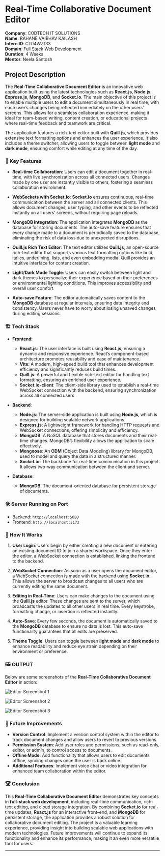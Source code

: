 # Real-Time Collaborative Document Editor

**Company**: CODTECH IT SOLUTIONS  
**Name**: RAHANE VAIBHAV KAILASH  
**Intern ID**: CT04WZ133  
**Domain**: Full Stack Web Development  
**Duration**: 4 Weeks  
**Mentor**: Neela Santosh  

## Project Description

The **Real-Time Collaborative Document Editor** is an innovative web application built using the latest technologies such as **React.js**, **Node.js**, **Express.js**, **MongoDB**, and **Socket.io**. The main objective of this project is to enable multiple users to edit a document simultaneously in real time, with each user’s changes being reflected immediately on the other users’ screens. This allows for a seamless collaboration experience, making it ideal for team-based writing, content creation, or educational projects where real-time feedback and teamwork are critical.

The application features a rich-text editor built with **Quill.js**, which provides extensive text formatting options and enhances the user experience. It also includes a theme switcher, allowing users to toggle between **light mode** and **dark mode**, ensuring comfort while editing at any time of the day.

### 🚀 Key Features

- **Real-time Collaboration**: 
  Users can edit a document together in real-time, with live synchronization across all connected users. Changes made by one user are instantly visible to others, fostering a seamless collaboration environment.
  
- **WebSockets with Socket.io**:
  **Socket.io** ensures continuous, real-time communication between the server and all connected clients. This allows document changes, user typing, and other events to be reflected instantly on all users' screens, without requiring page reloads.

- **MongoDB Integration**: 
  The application integrates **MongoDB** as the database for storing documents. The auto-save feature ensures that every change made to a document is periodically saved to the database, eliminating the risk of data loss due to unexpected disruptions.

- **Quill.js Rich Text Editor**: 
  The text editor utilizes **Quill.js**, an open-source rich-text editor that supports various text formatting options like bold, italics, underlining, lists, and even embedding media. Quill provides an intuitive interface for content creation.

- **Light/Dark Mode Toggle**: 
  Users can easily switch between light and dark themes to personalize their experience based on their preferences or environmental lighting conditions. This improves accessibility and overall user comfort.

- **Auto-save Feature**: 
  The editor automatically saves content to the **MongoDB** database at regular intervals, ensuring data integrity and consistency. Users never have to worry about losing unsaved changes during editing sessions.

### 🏗️ Tech Stack

- **Frontend**: 
  - **React.js**: The user interface is built using **React.js**, ensuring a dynamic and responsive experience. React’s component-based architecture promotes reusability and ease of maintenance.
  - **Vite**: A modern, high-speed build tool that enhances development efficiency and significantly reduces build times.
  - **Quill.js**: A powerful and flexible rich-text editor for handling text formatting, ensuring an enriched user experience.
  - **Socket.io-client**: The client-side library used to establish a real-time WebSocket connection with the backend, ensuring synchronization across all connected users.

- **Backend**:
  - **Node.js**: The server-side application is built using **Node.js**, which is designed for building scalable network applications.
  - **Express.js**: A lightweight framework for handling HTTP requests and WebSocket connections, offering simplicity and efficiency.
  - **MongoDB**: A NoSQL database that stores documents and their real-time changes. MongoDB’s flexibility allows the application to scale effectively.
  - **Mongoose**: An **ODM** (Object Data Modeling) library for MongoDB, used to model and query the data in a structured manner.
  - **Socket.io**: The backbone for real-time communication in this project. It allows two-way communication between the client and server.

- **Database**:
  - **MongoDB**: The document-oriented database for persistent storage of documents.

### 🛠️ Server Running on Port

- Backend: `http://localhost:5000`
- Frontend: `http://localhost:5173`

### 🎯 How It Works

1. **User Login**: 
   Users begin by either creating a new document or entering an existing document ID to join a shared workspace. Once they enter the editor, a WebSocket connection is established, linking the frontend to the backend.

2. **WebSocket Connection**: 
   As soon as a user opens the document editor, a WebSocket connection is made with the backend using **Socket.io**. This allows the server to broadcast changes to all users who are currently editing the same document.

3. **Editing in Real-Time**: 
   Users can make changes to the document using the **Quill.js** editor. These changes are sent to the server, which broadcasts the updates to all other users in real time. Every keystroke, formatting change, or insertion is reflected instantly.

4. **Auto-Save**: 
   Every few seconds, the document is automatically saved to the **MongoDB** database to ensure no data is lost. This auto-save functionality guarantees that all edits are preserved.

5. **Theme Toggle**: 
   Users can toggle between **light mode** and **dark mode** to enhance readability and reduce eye strain depending on their environment or preference.

### 🖼️ OUTPUT

Below are some screenshots of the **Real-Time Collaborative Document Editor** in action:

![Editor Screenshot 1](https://github.com/user-attachments/assets/f9a4b018-3aad-4b5d-bd66-9a04076428cb)

![Editor Screenshot 2](https://github.com/user-attachments/assets/69ebf979-de6a-495b-ae69-6bcb845bd430)

![Editor Screenshot 3](https://github.com/user-attachments/assets/c77d29bf-68e5-48de-a2a7-90909255c884)


### 📝 Future Improvements

- **Version Control**: Implement a version control system within the editor to track document changes and allow users to revert to previous versions.
- **Permission System**: Add user roles and permissions, such as read-only, editor, or admin, to control access to documents.
- **Offline Mode**: Add functionality that allows users to edit documents offline, syncing changes once the user is back online.
- **Additional Features**: Implement voice chat or video integration for enhanced team collaboration within the editor.

### 🏆 Conclusion

This **Real-Time Collaborative Document Editor** demonstrates key concepts in **full-stack web development**, including real-time communication, rich-text editing, and cloud storage integration. By combining **Socket.io** for real-time updates, **React.js** for an interactive front-end, and **MongoDB** for persistent storage, the application provides a robust solution for collaborative document editing. The project is a valuable learning experience, providing insight into building scalable web applications with modern technologies. Future improvements will continue to expand its functionality and enhance its performance, making it an even more versatile tool for users.

---
